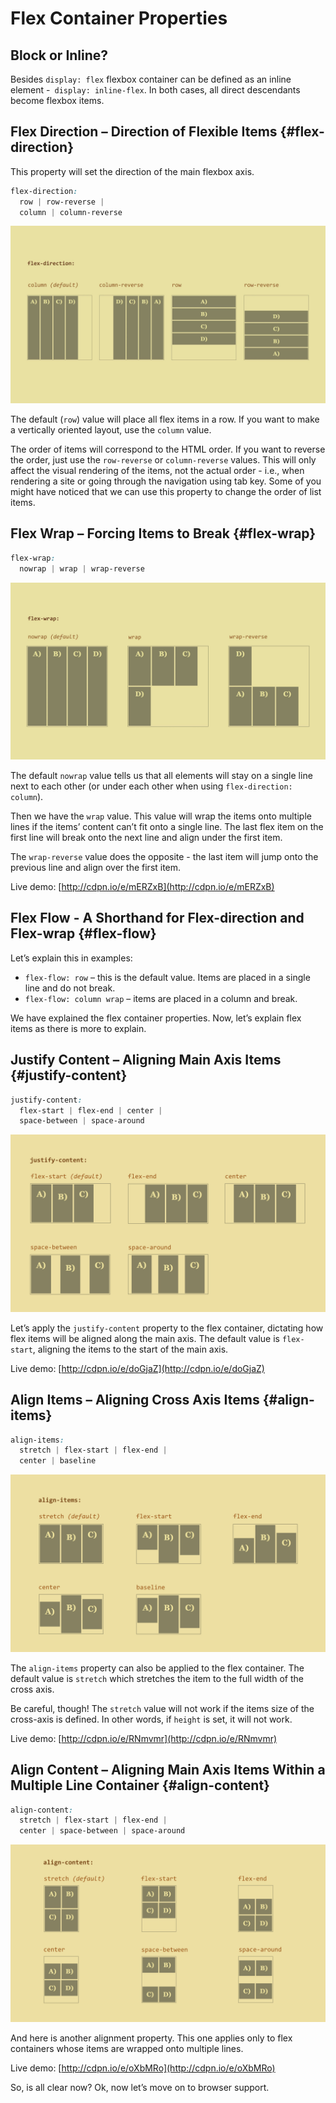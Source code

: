 # Flex Container Properties

## Block or Inline?

Besides `display: flex` flexbox container can be defined as an inline element -` display: inline-flex`. In both cases, all direct descendants become flexbox items.

## Flex Direction – Direction of Flexible Items {#flex-direction}

This property will set the direction of the main flexbox axis.

```css
flex-direction:
  row | row-reverse | 
  column | column-reverse
```

![flex-direction property](../dist/images/original/flexbox-flex-direction.jpg)

The default (`row`) value will place all flex items in a row. If you want to
make a vertically oriented layout, use the `column` value.

The order of items will correspond to the HTML order. If you want to reverse the
order, just use the `row-reverse` or `column-reverse` values. This will only
affect the visual rendering of the items, not the actual order - i.e., when
rendering a site or going through the navigation using tab key. Some of you might
have noticed that we can use this property to change the order of list items.

## Flex Wrap – Forcing Items to Break {#flex-wrap}

```css
flex-wrap:
  nowrap | wrap | wrap-reverse
```

![flex-wrap property](../dist/images/original/flexbox-flex-wrap.jpg)

The default `nowrap` value tells us that all elements will stay on a single line
next to each other (or under each other when using `flex-direction: column`).

Then we have the `wrap` value. This value will wrap the items onto multiple
lines if the items’ content can’t fit onto a single line. The last flex item on
the first line will break onto the next line and align under the first item.

The `wrap-reverse` value does the opposite - the last item will jump onto the
previous line and align over the first item.

Live demo: [http://cdpn.io/e/mERZxB](http://cdpn.io/e/mERZxB)

## Flex Flow - A Shorthand for Flex-direction and Flex-wrap {#flex-flow}

Let’s explain this in examples:

-   `flex-flow: row` – this is the default value. Items are placed in a single
    line and do not break.
-   `flex-flow: column wrap` – items are placed in a column and break.

We have explained the flex container properties. Now, let’s explain flex items
as there is more to explain.

## Justify Content – Aligning Main Axis Items {#justify-content}

```css
justify-content:
  flex-start | flex-end | center |
  space-between | space-around
```

![justify-content](../dist/images/original/flexbox-justify-content.jpg)

Let’s apply the `justify-content` property to the flex container, dictating how
flex items will be aligned along the main axis. The default value is
`flex-start`, aligning the items to the start of the main axis.

Live demo: [http://cdpn.io/e/doGjaZ](http://cdpn.io/e/doGjaZ)

## Align Items – Aligning Cross Axis Items {#align-items}

```css
align-items:
  stretch | flex-start | flex-end |
  center | baseline
```

![align-items property](../dist/images/original/flexbox-align-items.jpg)

The `align-items` property can also be applied to the flex container. The
default value is `stretch` which stretches the item to the full width of the
cross axis.

Be careful, though! The `stretch` value will not work if the items size of the
cross-axis is defined. In other words, if `height` is set, it will not work.

Live demo: [http://cdpn.io/e/RNmvmr](http://cdpn.io/e/RNmvmr)

## Align Content – Aligning Main Axis Items Within a Multiple Line Container {#align-content}

```css
align-content:
  stretch | flex-start | flex-end |
  center | space-between | space-around
```

![align-content.jpg](../dist/images/original/flexbox-align-content.jpg)

And here is another alignment property. This one applies only to flex containers
whose items are wrapped onto multiple lines.

Live demo: [http://cdpn.io/e/oXbMRo](http://cdpn.io/e/oXbMRo)

So, is all clear now? Ok, now let’s move on to browser support.
